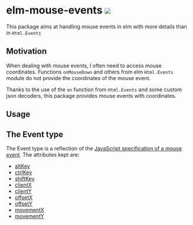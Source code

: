# elm-mouse-events [![][badge-license]][license]

[badge-doc]: https://img.shields.io/badge/documentation-latest-yellow.svg?style=flat-square
[doc]: http://package.elm-lang.org/packages/mpizenberg/elm-mouse-events/latest
[badge-license]: https://img.shields.io/badge/license-MPL%202.0-blue.svg?style=flat-square
[license]: https://www.mozilla.org/en-US/MPL/2.0/

This package aims at handling mouse events in elm
with more details than in `Html.Events`


## Motivation

When dealing with mouse events, I often need to access mouse coordinates.
Functions `onMouseDown` and others from elm `Html.Events` module do not
provide the coordinates of the mouse event.

Thanks to the use of the `on` function from `Html.Events` and some
custom json decoders, this package provides mouse events with coordinates.


## Usage


## The Event type

The Event type is a reflection of the [JavaScript specification of a mouse event][mouse-event-mdn].
The attributes kept are:

 * [altKey][alt-key]
 * [ctrlKey][ctrl-key]
 * [shiftKey][shift-key]
 * [clientX][clientX]
 * [clientY][clientY]
 * [offsetX][offsetX]
 * [offsetY][offsetY]
 * [movementX][movementX]
 * [movementY][movementY]

[mouse-event-mdn]: https://developer.mozilla.org/en/docs/Web/API/MouseEvent

[alt-key]: https://developer.mozilla.org/en-US/docs/Web/API/MouseEvent/altKey
[ctrl-key]: https://developer.mozilla.org/en-US/docs/Web/API/MouseEvent/ctrlKey
[shift-key]: https://developer.mozilla.org/en-US/docs/Web/API/MouseEvent/shiftKey

[clientX]: https://developer.mozilla.org/en-US/docs/Web/API/MouseEvent/clientX
[clientY]: https://developer.mozilla.org/en-US/docs/Web/API/MouseEvent/clientY
[offsetX]: https://developer.mozilla.org/en-US/docs/Web/API/MouseEvent/offsetX
[offsetY]: https://developer.mozilla.org/en-US/docs/Web/API/MouseEvent/offsetY
[movementX]: https://developer.mozilla.org/en-US/docs/Web/API/MouseEvent/movementX
[movementY]: https://developer.mozilla.org/en-US/docs/Web/API/MouseEvent/movementY
